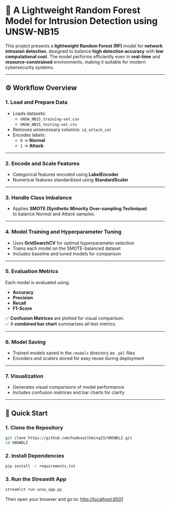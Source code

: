 # 🧠 A Lightweight Random Forest Model for Intrusion Detection using UNSW-NB15

This project presents a **lightweight Random Forest (RF)** model for **network intrusion detection**, designed to balance **high detection accuracy** with **low computational cost**. The model performs efficiently even in **real-time** and **resource-constrained** environments, making it suitable for modern cybersecurity systems.

---

## ⚙️ Workflow Overview

### **1. Load and Prepare Data**
- Loads datasets:  
  - `UNSW_NB15_training-set.csv`  
  - `UNSW_NB15_testing-set.csv`
- Removes unnecessary columns: `id`, `attack_cat`
- Encodes labels:  
  - `0` → **Normal**  
  - `1` → **Attack**

---

### **2. Encode and Scale Features**
- Categorical features encoded using **LabelEncoder**  
- Numerical features standardized using **StandardScaler**

---

### **3. Handle Class Imbalance**
- Applies **SMOTE (Synthetic Minority Over-sampling Technique)**  
  to balance *Normal* and *Attack* samples.

---

### **4. Model Training and Hyperparameter Tuning**
- Uses **GridSearchCV** for optimal hyperparameter selection  
- Trains each model on the SMOTE-balanced dataset  
- Includes baseline and tuned models for comparison

---

### **5. Evaluation Metrics**
Each model is evaluated using:
- **Accuracy**
- **Precision**
- **Recall**
- **F1-Score**

✅ **Confusion Matrices** are plotted for visual comparison.  
✅ A **combined bar chart** summarizes all test metrics.

---

### **6. Model Saving**
- Trained models saved in the `/models` directory as `.pkl` files  
- Encoders and scalers stored for easy reuse during deployment

---

### **7. Visualization**
- Generates visual comparisons of model performance  
- Includes confusion matrices and bar charts for clarity

---

## 🚀 Quick Start

### **1. Clone the Repository**
```bash
git clone https://github.com/hadeswithming23/UNSWDLI.git
cd UNSWDLI
```

### **2. Install Dependencies**
```bash
pip install -r requirements.txt
```

### **3. Run the Streamlit App**
```bash
streamlit run unsw_app.py
```

Then open your browser and go to:
[http://localhost:8501](http://localhost:8501)
